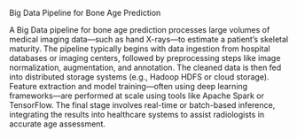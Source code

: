 Big Data Pipeline for Bone Age Prediction

A Big Data pipeline for bone age prediction processes large volumes of medical imaging data—such as hand X-rays—to estimate a patient’s skeletal maturity. The pipeline typically begins with data ingestion from hospital databases or imaging centers, followed by preprocessing steps like image normalization, augmentation, and annotation. The cleaned data is then fed into distributed storage systems (e.g., Hadoop HDFS or cloud storage). Feature extraction and model training—often using deep learning frameworks—are performed at scale using tools like Apache Spark or TensorFlow. The final stage involves real-time or batch-based inference, integrating the results into healthcare systems to assist radiologists in accurate age assessment.
